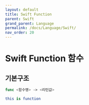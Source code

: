 ```yaml
---
layout: default
title: Swift Function
parent: Swift
grand_parent: Language
permalink: /docs/Language/Swift/
nav_order: 20
---
```


# Swift Function 함수

## 기본구조
```swift
func <함수명> -> <리턴값>

this is function